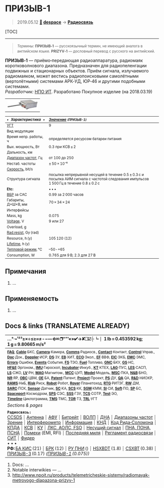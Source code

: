 # ПРИЗЫВ-1
> 2019.05.12 **[🚀](../index/index.md) [despace](index.md)** → **[Радиосвязь](comms.md)**

[TOC]

---

> <small>*Термины:* **ПРИЗЫВ‑1** — русскоязычный термин, не имеющий аналога в английском языке. **PRIZYV‑1** — дословный перевод с русского на английский.</small>

**ПРИЗЫВ‑1** — приёмо‑передающая радиоаппаратура, радиомаяк коротковолнового диапазона. Предназначен для радиопеленгации подвижных и стационарных объектов. Приём сигнала, излучаемого радиомаяком, может вестись радиопоисковыми самолётными (вертолётными) системами АРК‑УД, ЮР‑46 и другими подобными системами.  
*Разработчик:* [НПО ИТ](zz_npoit.md). Разработано  Покупное изделие (на 2018.03.19)

||
|:--|
| [![](f/comms/p/prizyv-1_pic1_thumb.jpg)](f/comms/p/prizyv-1_pic1.png)  |

<small>

|*•    Характеристика    •*|*[Значение](si.md) <small>(ПРИЗЫВ-1)</small>*|
|:--|:--|
|[УГТ](trl.md)| 9  |
|Вид модуляции|   |
|Время непр. работы, ч| определяется ресурсом батареи питания  |
|Вых. мощность, Вт| 0.3 при КСВ ≤ 2   |
|Дальность, км|   |
|[Диапазон частот](rf.md), Гц| от 100 до 250   |
|Нестаб. частоты| ± 50 × 10⁻⁶  |
|[Скорость](битрейт.md), bit/s|   |
|Структура сигнала| посылка непрерывной несущей в течение 0.5 ± 0.3 с и посылка АИМ сигнала с частотой следования импульсов 1 500 Гц в течение 0.8 ± 0.2 с   |
|**Etc:**|• • •|
|[ВБР](rams.md) за САС|  0.99 за 2 000 часов  |
|Габариты, Д×Ш×В, мм| 70 × 34 × 24  |
|Интерфейсы|    |
|Mass, kg|  0.075  |
|[Voltage](voltage.md), V|  9 или 27   |
|Overload, g|    |
|[Rad.resist](ion_rad.md), Gy (rad)|    |
|Resource, h (y)|  105 120 (12)  |
|[Lifetime](lifetime.md), h (y)|    |
|[Тепловой режим](tcs.md), ℃| –50 ‑ +65   |
|Consumption, W|  0.765 для 9 В; 2.3 для 27 В   |

</small>



<p style="page-break-after:always"> </p>

## Примечания
   1. …



## Применяемость
   1. …



<p style="page-break-after:always"> </p>

## Docs & links (TRANSLATEME ALREADY)
|…°·•¹²³±×÷≤≥≈≠ ‑ −— ⎆✉ ❐“”’«»✔→✘☐☑├┕┆ 1 lb = 0.453592 kg; 1 g = 9.80665 m/s²|
|:--|
|<small>**[FAQ](faq.md)**, **[Cable](cable.md)**·БКС, **[Camera](camera.md)**·Камера, **[Comms](comms.md)**·Радиосв., **[Contact](contact.md)**·Контакт, **[Control](control.md)**·Управ., **[Doc](doc.md)**·Док., **[Doppler](doppler.md)**·ИСР, **[DS](ds.md)**·ЗУ, **[EB](eb.md)**·ХИТ, **[ECO](ecology.md)**·Экол., **[EF](ef.md)**·ВВФ, **[ElC](elc.md)**·ЭКБ, **[EMC](emc.md)**·ЭМС, **[Errors](error.md)**·Ошибки, **[Events](event.md)**·События, **[FS](fs.md)**·ТЭО, **[Fuel](fuel.md)**·Топливо, **[GNC](gnc.md)**·БКУ, **[GS](scs.md)**·НС, **[HF&E](hfe.md)**·Эргоном., **[IMU](imu.md)**·Гироскоп, **[Incubator](incubator.md)**·Инкуб., **[KT](kt.md)**·КТЕХ, **[LAG](lag.md)**·ПУC, **[LES](les.md)**·САСП, **[LS](ls.md)**·СЖО, **[LV](lv.md)**·РН, **[MAG](mag.md)**·Магнитом., **[MCC](mcc.md)**·ЦУП, **[Model](model.md)**·Модель, **[MSC](sc.md)**·ПКА, **[N&B](nnb.md)**·БНО, **[NR](nr.md)**·ЯР, **[OBC](obc.md)**·ЦВМ, **[OE](oe.md)**·БА, **[Patent](патент.md)**·Патент, **[Project](project.md)**·Проект, **[PS](ps.md)**·ДУ, **[QA](quality.md)**·QA, **[R&D](rnd.md)**·НИОКР, **[RAMS](rams.md)**·НиБ, **[Risk](risk.md)**·Риск, **[Robot](robotics.md)**·Робот, **[Rover](rover.md)**·Планетоход, **[RTG](rtg.md)**·РИТЭГ, **[RW](rw.md)**·ДМ, **[SARC](sarc.md)**·ПСК, **[Sensor](sensor.md)**·Датчик, **[SC](sc.md)**·КА, **[SCS](scs.md)**·КК, **[SGM](sgm.md)**·КММ, **[SI](si.md)**·СИ, **[Soft](soft.md)**·ПО, **[SP](sp.md)**·БС, **[Spaceport](spaceport.md)**·Космодром, **[SPS](sps.md)**·СЭС, **[SSS](sss.md)**·ГЗУ, **[TCS](tcs.md)**·СОТР, **[Test](test.md)**·ЭО, **[Timeline](timeline.md)**·Циклограмма, **[TMS](tms.md)**·ТМС, **[TOR](tor.md)**·ТЗ, **[TRL](trl.md)**·УГТ</small>|
|*Sections & pages*|
|**`Радиосвязь:`**<br> [CCSDS](ccsds.md) ┊ [Антенна](antenna.md) ┊ [АФУ](afdev.md) ┊ [Битрейт](bitrate.md) ┊ [ВОЛП](ofts.md) ┊ [ДНА](дна.md) ┊ [Диапазоны частот](rf.md) ┊ [Зрение](view.md) ┊ [Интерферометр](interferometer.md) ┊ [Информация](info.md) ┊ [КНД](directivity.md) ┊ [Код Рида‑Соломона](rsco.md) ┊ [КПДА](antenna_ap.md) ┊ [КСВ](swr.md) ┊ [КУ](ку.md) ┊ [ЛКС, АОЛС, FSO](fso.md) ┊ [Несущий сигнал](carrwave.md) ┊ [ПНА, ПОНА, ПСНА](aiad.md) ┊ [Помехи](emi.md) (EMI, RFI) ┊ [Последняя миля](last_mile.md) ┊ [Регламент радиосвязи](rr.md) ┊ [СИТ](etedp.md) ┊ [Фидер](feeder.md) <br>• • •<br> **РФ:** [БА КИС](ба_кис.md) (21) ┊ [БРК](brk_lav.md) (12) ┊ [РУ ПНИ](ру_пни.md) () ┊ [HSXBDT](hsxbdt.md) (1.8) ┊ [CSXBT](csxbt.md) (0.38) ┊ [ПРИЗЫВ-3](prizyv_3.md) (0.17) *([ПРИЗЫВ-1](prizyv_1.md) (0.075))*|

   1. Docs: …
   1. Notable interwikies — …
   1. <http://www.npoit.ru/products/telemetricheskie-sistemy/radiomayak-metrovogo-diapazona-prizyv-1>

